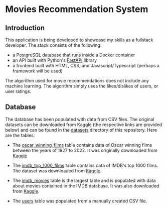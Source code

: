 # Movies Recommendation System
## Introduction
This application is being developed to showcase my skills as a fullstack developer. The stack consists of the following:
- a PostgreSQL database that runs inside a Docker container
- an API built with Python's [FastAPI](https://fastapi.tiangolo.com/) library
- a frontend built with HTML, CSS, and Javascript/Typescript (perhaps a framework will be used)   

The algorithm used for movie recommendations does not include any machine learning. The algorithm simply uses the likes/dislikes of users, or user ratings.

## Database
The database has been populated with data from CSV files. The original datasets can be downloaded from Kaggle (the respective links are provided below) and can be found in the [datasets](datasets/) directory of this repository. Here are the tables:   

- The [oscar_winning_films](datasets/oscar_winning_films_1927_to_2022.csv) table contains data of Oscar winning films between the years of 1927 to 2022. It was originally downloaded from [Kaggle](https://www.kaggle.com/datasets/pushpakhinglaspure/oscar-dataset/data).   

- The [imdb_top_1000_films](datasets/imdb_top_1000.csv) table contains data of IMDB's top 1000 films. The dataset was downloaded from [Kaggle](https://www.kaggle.com/datasets/harshitshankhdhar/imdb-dataset-of-top-1000-movies-and-tv-shows/data).   

- The [imdb_movies](datasets/imdb_movies.csv) table is the largest table and is populated with data about movies contained in the IMDB database. It was also downloaded from [Kaggle](https://www.kaggle.com/datasets/ashpalsingh1525/imdb-movies-dataset).  

- The [users](datasets/users.csv) table was populated from a manually created CSV file.
